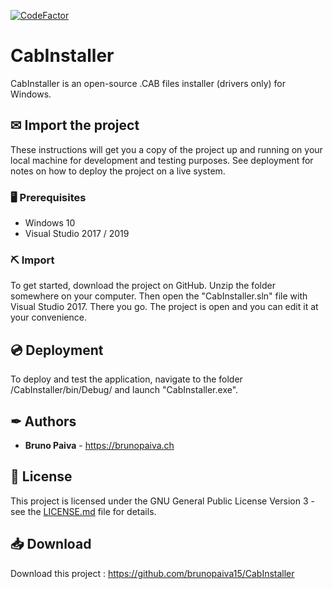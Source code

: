 [![CodeFactor](https://www.codefactor.io/repository/github/brunopaiva15/cabinstaller/badge)](https://www.codefactor.io/repository/github/brunopaiva15/cabinstaller)

# CabInstaller

CabInstaller is an open-source .CAB files installer (drivers only) for Windows.

## ✉ Import the project

These instructions will get you a copy of the project up and running on your local machine for development and testing purposes. See deployment for notes on how to deploy the project on a live system.

### 🖥 Prerequisites

- Windows 10
- Visual Studio 2017 / 2019

### ⛏ Import

To get started, download the project on GitHub. Unzip the folder somewhere on your computer. Then open the "CabInstaller.sln" file with Visual Studio 2017. There you go. The project is open and you can edit it at your convenience.

## 💿 Deployment

To deploy and test the application, navigate to the folder /CabInstaller/bin/Debug/ and launch "CabInstaller.exe".

## ✒ Authors

* **Bruno Paiva** - https://brunopaiva.ch

## 📃 License

This project is licensed under the GNU General Public License Version 3 - see the [LICENSE.md](LICENSE.md) file for details.

## 📥 Download

Download this project : https://github.com/brunopaiva15/CabInstaller
